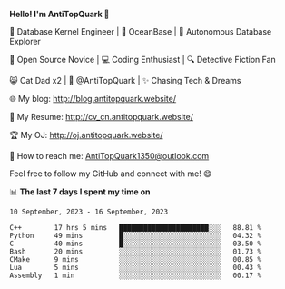 
**Hello! I'm AntiTopQuark 👋**

🔧 Database Kernel Engineer | 🌊 OceanBase | 🤖 Autonomous Database Explorer

🌱 Open Source Novice | 💻 Coding Enthusiast | 🔍 Detective Fiction Fan

😸 Cat Dad x2 | 🎉 @AntiTopQuark | ✨ Chasing Tech & Dreams

🌐 My blog: http://blog.antitopquark.website/

📄 My Resume: http://cv_cn.antitopquark.website/

🏆 My OJ: http://oj.antitopquark.website/

📧 How to reach me: AntiTopQuark1350@outlook.com

Feel free to follow my GitHub and connect with me! 😄

📊 **The last 7 days I spent my time on** 

<!--START_SECTION:waka-->
```text
10 September, 2023 - 16 September, 2023

C++        17 hrs 5 mins   ██████████████████████░░░   88.81 % 
Python     49 mins         █░░░░░░░░░░░░░░░░░░░░░░░░   04.32 % 
C          40 mins         █░░░░░░░░░░░░░░░░░░░░░░░░   03.50 % 
Bash       20 mins         ░░░░░░░░░░░░░░░░░░░░░░░░░   01.73 % 
CMake      9 mins          ░░░░░░░░░░░░░░░░░░░░░░░░░   00.85 % 
Lua        5 mins          ░░░░░░░░░░░░░░░░░░░░░░░░░   00.43 % 
Assembly   1 min           ░░░░░░░░░░░░░░░░░░░░░░░░░   00.17 %
```
<!--END_SECTION:waka-->


